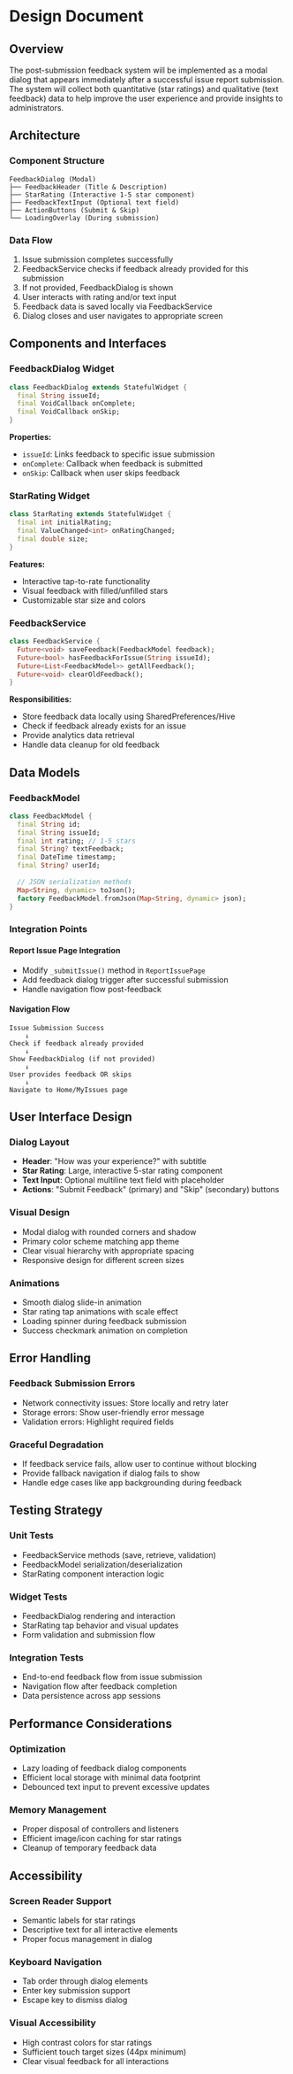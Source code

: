 # Design Document

## Overview

The post-submission feedback system will be implemented as a modal dialog that appears immediately after a successful issue report submission. The system will collect both quantitative (star ratings) and qualitative (text feedback) data to help improve the user experience and provide insights to administrators.

## Architecture

### Component Structure
```
FeedbackDialog (Modal)
├── FeedbackHeader (Title & Description)
├── StarRating (Interactive 1-5 star component)
├── FeedbackTextInput (Optional text field)
├── ActionButtons (Submit & Skip)
└── LoadingOverlay (During submission)
```

### Data Flow
1. Issue submission completes successfully
2. FeedbackService checks if feedback already provided for this submission
3. If not provided, FeedbackDialog is shown
4. User interacts with rating and/or text input
5. Feedback data is saved locally via FeedbackService
6. Dialog closes and user navigates to appropriate screen

## Components and Interfaces

### FeedbackDialog Widget
```dart
class FeedbackDialog extends StatefulWidget {
  final String issueId;
  final VoidCallback onComplete;
  final VoidCallback onSkip;
}
```

**Properties:**
- `issueId`: Links feedback to specific issue submission
- `onComplete`: Callback when feedback is submitted
- `onSkip`: Callback when user skips feedback

### StarRating Widget
```dart
class StarRating extends StatefulWidget {
  final int initialRating;
  final ValueChanged<int> onRatingChanged;
  final double size;
}
```

**Features:**
- Interactive tap-to-rate functionality
- Visual feedback with filled/unfilled stars
- Customizable star size and colors

### FeedbackService
```dart
class FeedbackService {
  Future<void> saveFeedback(FeedbackModel feedback);
  Future<bool> hasFeedbackForIssue(String issueId);
  Future<List<FeedbackModel>> getAllFeedback();
  Future<void> clearOldFeedback();
}
```

**Responsibilities:**
- Store feedback data locally using SharedPreferences/Hive
- Check if feedback already exists for an issue
- Provide analytics data retrieval
- Handle data cleanup for old feedback

## Data Models

### FeedbackModel
```dart
class FeedbackModel {
  final String id;
  final String issueId;
  final int rating; // 1-5 stars
  final String? textFeedback;
  final DateTime timestamp;
  final String? userId;
  
  // JSON serialization methods
  Map<String, dynamic> toJson();
  factory FeedbackModel.fromJson(Map<String, dynamic> json);
}
```

### Integration Points

#### Report Issue Page Integration
- Modify `_submitIssue()` method in `ReportIssuePage`
- Add feedback dialog trigger after successful submission
- Handle navigation flow post-feedback

#### Navigation Flow
```
Issue Submission Success
    ↓
Check if feedback already provided
    ↓
Show FeedbackDialog (if not provided)
    ↓
User provides feedback OR skips
    ↓
Navigate to Home/MyIssues page
```

## User Interface Design

### Dialog Layout
- **Header**: "How was your experience?" with subtitle
- **Star Rating**: Large, interactive 5-star rating component
- **Text Input**: Optional multiline text field with placeholder
- **Actions**: "Submit Feedback" (primary) and "Skip" (secondary) buttons

### Visual Design
- Modal dialog with rounded corners and shadow
- Primary color scheme matching app theme
- Clear visual hierarchy with appropriate spacing
- Responsive design for different screen sizes

### Animations
- Smooth dialog slide-in animation
- Star rating tap animations with scale effect
- Loading spinner during feedback submission
- Success checkmark animation on completion

## Error Handling

### Feedback Submission Errors
- Network connectivity issues: Store locally and retry later
- Storage errors: Show user-friendly error message
- Validation errors: Highlight required fields

### Graceful Degradation
- If feedback service fails, allow user to continue without blocking
- Provide fallback navigation if dialog fails to show
- Handle edge cases like app backgrounding during feedback

## Testing Strategy

### Unit Tests
- FeedbackService methods (save, retrieve, validation)
- FeedbackModel serialization/deserialization
- StarRating component interaction logic

### Widget Tests
- FeedbackDialog rendering and interaction
- StarRating tap behavior and visual updates
- Form validation and submission flow

### Integration Tests
- End-to-end feedback flow from issue submission
- Navigation flow after feedback completion
- Data persistence across app sessions

## Performance Considerations

### Optimization
- Lazy loading of feedback dialog components
- Efficient local storage with minimal data footprint
- Debounced text input to prevent excessive updates

### Memory Management
- Proper disposal of controllers and listeners
- Efficient image/icon caching for star ratings
- Cleanup of temporary feedback data

## Accessibility

### Screen Reader Support
- Semantic labels for star ratings
- Descriptive text for all interactive elements
- Proper focus management in dialog

### Keyboard Navigation
- Tab order through dialog elements
- Enter key submission support
- Escape key to dismiss dialog

### Visual Accessibility
- High contrast colors for star ratings
- Sufficient touch target sizes (44px minimum)
- Clear visual feedback for all interactions